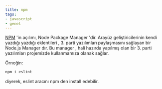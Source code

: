 ```yaml
---
title: npm
tags:
- javascript
- genel
---
```


[NPM](/npm) 'in açılımı, Node Package Manager 'dir. Arayüz geliştiricilerinin kendi yazdığı yazdığı eklentileri , 3. parti yazılımları paylaşmasını sağlayan bir Node.js Manager dır. Bu manager , hali hazırda yapılmış olan bir 3. parti yazılımları projemizde kullanmamıza olanak sağlar.

Örneğin:

```js
npm i eslint
```

diyerek, eslint aracını npm den install edebilir.
